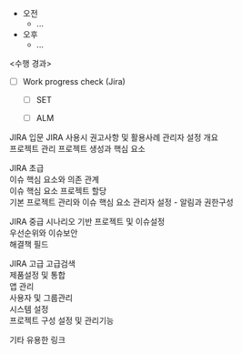 - 오전
	- ...
- 오후
	- ...

<수행 경과>
- [ ] Work progress check (Jira)
	- [ ] SET
	- [ ] ALM



JIRA 입문
JIRA 사용시 권고사항 및 활용사례 
관리자 설정 개요            
프로젝트 관리
프로젝트 생성과 핵심 요소 

JIRA 초급      
이슈 핵심 요소와 의존 관계      
이슈 핵심 요소 프로젝트 할당     
기본 프로젝트 관리와 이슈 핵심 요소 
관리자 설정 - 알림과 권한구성

JIRA 중급
시나리오 기반 프로젝트 및 이슈설정  
우선순위와 이슈보안           
해결책 필드

JIRA 고급
고급검색                 
제품설정 및 통합            
앱 관리                 
사용자 및 그룹관리           
시스템 설정               
프로젝트 구성 설정 및 관리기능

기타
유용한 링크               

